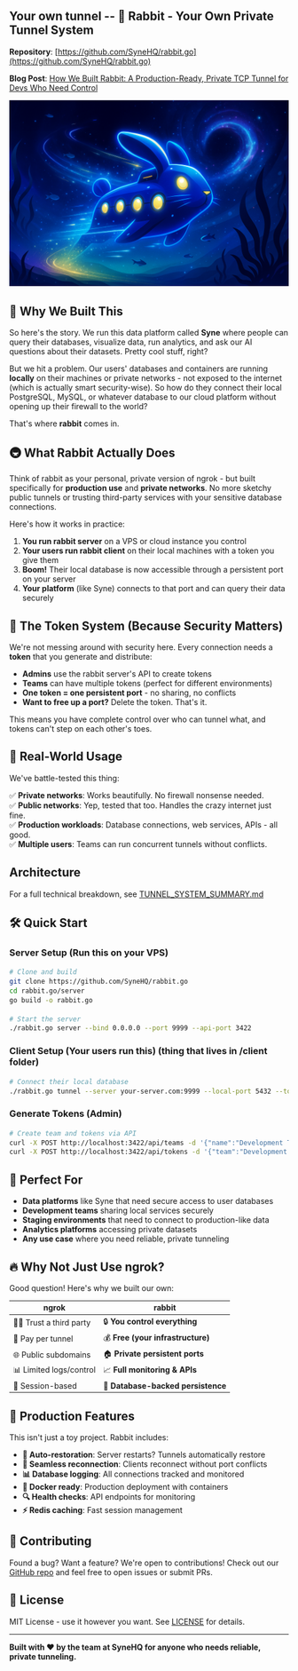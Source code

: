 ## Your own tunnel -- 🐰 Rabbit - Your Own Private Tunnel System

**Repository**: [https://github.com/SyneHQ/rabbit.go](https://github.com/SyneHQ/rabbit.go)

**Blog Post**: [How We Built Rabbit: A Production-Ready, Private TCP Tunnel for Devs Who Need Control](https://synehq.com/blog/how-we-built-rabbit-a-production-ready-private-tcp-tunnel-for-devs-who-need-control)

![](./assets/img/banner.png)

## 🎯 Why We Built This

So here's the story. We run this data platform called **Syne** where people can query their databases, visualize data, run analytics, and ask our AI questions about their datasets. Pretty cool stuff, right?

But we hit a problem. Our users' databases and containers are running **locally** on their machines or private networks - not exposed to the internet (which is actually smart security-wise). So how do they connect their local PostgreSQL, MySQL, or whatever database to our cloud platform without opening up their firewall to the world?

That's where **rabbit** comes in.

## 🚇 What Rabbit Actually Does

Think of rabbit as your personal, private version of ngrok - but built specifically for **production use** and **private networks**. No more sketchy public tunnels or trusting third-party services with your sensitive database connections.

Here's how it works in practice:

1. **You run rabbit server** on a VPS or cloud instance you control
2. **Your users run rabbit client** on their local machines with a token you give them  
3. **Boom!** Their local database is now accessible through a persistent port on your server
4. **Your platform** (like Syne) connects to that port and can query their data securely

## 🔐 The Token System (Because Security Matters)

We're not messing around with security here. Every connection needs a **token** that you generate and distribute:

- **Admins** use the rabbit server's API to create tokens
- **Teams** can have multiple tokens (perfect for different environments)
- **One token = one persistent port** - no sharing, no conflicts
- **Want to free up a port?** Delete the token. That's it.

This means you have complete control over who can tunnel what, and tokens can't step on each other's toes.

## 🚀 Real-World Usage

We've battle-tested this thing:

✅ **Private networks**: Works beautifully. No firewall nonsense needed.  
✅ **Public networks**: Yep, tested that too. Handles the crazy internet just fine.  
✅ **Production workloads**: Database connections, web services, APIs - all good.  
✅ **Multiple users**: Teams can run concurrent tunnels without conflicts.

## Architecture

For a full technical breakdown, see [TUNNEL_SYSTEM_SUMMARY.md](./TUNNEL_SYSTEM_SUMMARY.md)

## 🛠️ Quick Start

### Server Setup (Run this on your VPS)
```bash
# Clone and build
git clone https://github.com/SyneHQ/rabbit.go
cd rabbit.go/server
go build -o rabbit.go

# Start the server
./rabbit.go server --bind 0.0.0.0 --port 9999 --api-port 3422
```

### Client Setup (Your users run this) (thing that lives in /client folder)
```bash
# Connect their local database
./rabbit.go tunnel --server your-server.com:9999 --local-port 5432 --token their-token-here
```

### Generate Tokens (Admin)
```bash
# Create team and tokens via API
curl -X POST http://localhost:3422/api/teams -d '{"name":"Development Team"}'
curl -X POST http://localhost:3422/api/tokens -d '{"team":"Development Team"}'
```

## 🎯 Perfect For

- **Data platforms** like Syne that need secure access to user databases
- **Development teams** sharing local services securely  
- **Staging environments** that need to connect to production-like data
- **Analytics platforms** accessing private datasets
- **Any use case** where you need reliable, private tunneling

## 🔥 Why Not Just Use ngrok?

Good question! Here's why we built our own:

| ngrok | rabbit |
|-------|--------|
| 🤷‍♂️ Trust a third party | 🔒 **You control everything** |
| 💸 Pay per tunnel | 💰 **Free (your infrastructure)** |
| 🌐 Public subdomains | 🏠 **Private persistent ports** |
| 📊 Limited logs/control | 📈 **Full monitoring & APIs** |
| 🎲 Session-based | 💾 **Database-backed persistence** |

## 🚧 Production Features

This isn't just a toy project. Rabbit includes:

- **🔄 Auto-restoration**: Server restarts? Tunnels automatically restore
- **🔗 Seamless reconnection**: Clients reconnect without port conflicts  
- **📊 Database logging**: All connections tracked and monitored
- **🐳 Docker ready**: Production deployment with containers
- **🔍 Health checks**: API endpoints for monitoring
- **⚡ Redis caching**: Fast session management

## 🤝 Contributing

Found a bug? Want a feature? We're open to contributions! Check out our [GitHub repo](https://github.com/SyneHQ/rabbit.go) and feel free to open issues or submit PRs.

## 📜 License

MIT License - use it however you want. See [LICENSE](LICENSE) for details.

---

**Built with ❤️ by the team at SyneHQ for anyone who needs reliable, private tunneling.** 